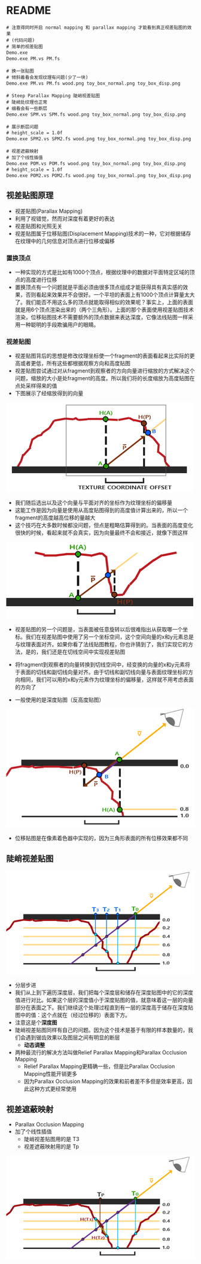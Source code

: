 # README

```shell
# 注意得同时开启 normal mapping 和 parallax mapping 才能看到真正视差贴图的效果
# (代码问题)
# 简单的视差贴图
Demo.exe
Demo.exe PM.vs PM.fs

# 换一张贴图
# 倾斜着看会发现纹理有问题(少了一块)
Demo.exe PM.vs PM.fs wood.png toy_box_normal.png toy_box_disp.png

# Steep Parallax Mapping 陡峭视差贴图
# 陡峭处纹理也正常
# 细看会有一些断层
Demo.exe SPM.vs SPM.fs wood.png toy_box_normal.png toy_box_disp.png

# 展示断层问题
# height_scale = 1.0f
Demo.exe SPM2.vs SPM2.fs wood.png toy_box_normal.png toy_box_disp.png

# 视差遮蔽映射
# 加了个线性插值
Demo.exe POM.vs POM.fs wood.png toy_box_normal.png toy_box_disp.png
# height_scale = 1.0f
Demo.exe POM2.vs POM2.fs wood.png toy_box_normal.png toy_box_disp.png
```



## 视差贴图原理

+ 视差贴图(Parallax Mapping)
+ 利用了视错觉，然而对深度有着更好的表达
+ 视差贴图和光照无关
+ 视差贴图属于位移贴图(Displacement Mapping)技术的一种，它对根据储存在纹理中的几何信息对顶点进行位移或偏移



### 置换顶点

+ 一种实现的方式是比如有1000个顶点，根据纹理中的数据对平面特定区域的顶点的高度进行位移
+  置换顶点有一个问题就是平面必须由很多顶点组成才能获得具有真实感的效果，否则看起来效果并不会很好。一个平坦的表面上有1000个顶点计算量太大了。我们能否不用这么多的顶点就能取得相似的效果呢？事实上，上面的表面就是用6个顶点渲染出来的（两个三角形）。上面的那个表面使用视差贴图技术渲染，位移贴图技术不需要额外的顶点数据来表达深度，它像法线贴图一样采用一种聪明的手段欺骗用户的眼睛。



### 视差贴图

+ 视差贴图背后的思想是修改纹理坐标使一个fragment的表面看起来比实际的更高或者更低，所有这些都根据观察方向和高度贴图
+ 视差贴图尝试通过对从fragment到观察者的方向向量进行缩放的方式解决这个问题，缩放的大小是处fragment的高度。所以我们将的长度缩放为高度贴图在点处采样得来的值
+ 下图展示了经缩放得到的向量

![](img/parallax_mapping_scaled_height.png)

+ 我们随后选出以及这个向量与平面对齐的坐标作为纹理坐标的偏移量
+ 这能工作是因为向量是使用从高度贴图得到的高度值计算出来的，所以一个fragment的高度越高位移的量越大
+ 这个技巧在大多数时候都没问题，但点是粗略估算得到的。当表面的高度变化很快的时候，看起来就不会真实，因为向量最终不会和接近，就像下图这样

![](img/parallax_mapping_incorrect_p.png)



+ 视差贴图的另一个问题是，当表面被任意旋转以后很难指出从获取哪一个坐标。我们在视差贴图中使用了另一个坐标空间，这个空间向量的x和y元素总是与纹理表面对齐。如果你看了法线贴图教程，你也许猜到了，我们实现它的方法，是的，我们还是在切线空间中实现视差贴图
+ 将fragment到观察者的向量转换到切线空间中，经变换的向量的x和y元素将于表面的切线和副切线向量对齐。由于切线和副切线向量与表面纹理坐标的方向相同，我们可以用的x和y元素作为纹理坐标的偏移量，这样就不用考虑表面的方向了

+ 一般使用的是深度贴图（反高度贴图）

![](img/parallax_mapping_depth.png)

+ 位移贴图是在像素着色器中实现的，因为三角形表面的所有位移效果都不同



## 陡峭视差贴图

![](img/parallax_mapping_steep_parallax_mapping_diagram.png)

+ 分层步进
+ 我们从上到下遍历深度层，我们把每个深度层和储存在深度贴图中的它的深度值进行对比。如果这个层的深度值小于深度贴图的值，就意味着这一层的向量部分在表面之下。我们继续这个处理过程直到有一层的深度高于储存在深度贴图中的值：这个点就在（经过位移的）表面下方。
+ 注意这是个**深度图**
+ 陡峭视差贴图同样有自己的问题。因为这个技术是基于有限的样本数量的，我们会遇到锯齿效果以及图层之间有明显的断层
    + **动态调整**
+ 两种最流行的解决方法叫做Relief Parallax Mapping和Parallax Occlusion Mapping
    + Relief Parallax Mapping更精确一些，但是比Parallax Occlusion Mapping性能开销更多
    + 因为Parallax Occlusion Mapping的效果和前者差不多但是效率更高，因此这种方式更经常使用



##  视差遮蔽映射

+ Parallax Occlusion Mapping
+ 加了个线性插值
    + 陡峭视差贴图用的是 T3
    + 视差遮蔽映射用的是 Tp

![](img/parallax_mapping_parallax_occlusion_mapping_diagram.png)